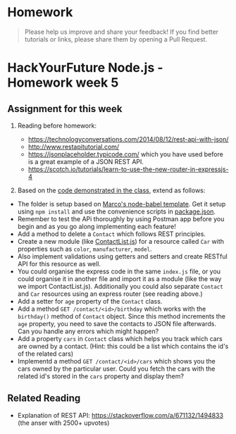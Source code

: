 # Homework

> Please help us improve and share your feedback! If you find better tutorials or links, please share them by opening a Pull Request.

# HackYourFuture Node.js - Homework week 5

## Assignment for this week

1. Reading before homework:
	* https://technologyconversations.com/2014/08/12/rest-api-with-json/
	* http://www.restapitutorial.com/
	* https://jsonplaceholder.typicode.com/ which you have used before is a great example of a JSON REST API.
	* https://scotch.io/tutorials/learn-to-use-the-new-router-in-expressjs-4

1. Based on the [code demonstrated in the class](../classwork), extend as follows:

 * The folder is setup based on [Marco's node-babel template](https://github.com/pmcalabrese/node-babel). Get it setup using `npm install` and use the convenience scripts in [package.json](./package.json).
 * Remember to test the APi thoroughly by using Postman app before you begin and as you go along implementing each feature!
 * Add a method to delete a `Contact` which follows REST principles.
 * Create a new module (like [ContactList.js](../classwork/src/ContactList.js)) for a resource called `Car` with properties such as `color`, `manufacturer`, `model`.
 * Also implement validations using getters and setters and create RESTful API for this resource as well.
 * You could organise the express code in the same `index.js` file, or you could organise it in another file and import it as a module (like the way we import ContactList.js). Additionally you could also separate `Contact` and `Car` resources using an express router (see reading above.)
 * Add a setter for `age` property of the `Contact` class.
 * Add a method `GET /contact/<id>/birthday` which works with the `birthday()` method of `Contact` object. Since this method increments the `age` property, you need to save the contacts to JSON file afterwards. Can you handle any errors which might happen?
 * Add a property `cars` in `Contact` class which helps you track which cars are owned by a contact. (Hint: this could be a list which contains the id's of the related cars)
 * Implementd a method `GET /contact/<id>/cars` which shows you the cars owned by the particular user. Could you fetch the cars with the related id's stored in the `cars` property and display them?

## Related Reading

 * Explanation of REST API: https://stackoverflow.com/a/671132/1494833 (the anser with 2500+ upvotes)
